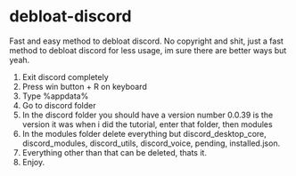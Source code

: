 # debloat-discord
Fast and easy method to debloat discord.
No copyright and shit, just a fast method to debloat discord for less usage, im sure there are better ways but yeah.

1. Exit discord completely
2. Press win button + R on keyboard
3. Type %appdata%
4. Go to discord folder
5. In the discord folder you should have a version number 0.0.39 is the version it was when i did the tutorial, enter that folder, then modules
6. In the modules folder delete everything but discord_desktop_core, discord_modules, discord_utils, discord_voice, pending, installed.json. 
7. Everything other than that can be deleted, thats it.
8. Enjoy.
